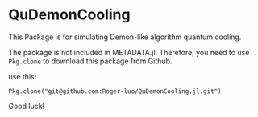 # QuDemonCooling

This Package is for simulating Demon-like algorithm quantum cooling.

The package is not included in METADATA.jl. Therefore, you need to use `Pkg.clone` to download this package from Github.

use this:

```
Pkg.clone("git@github.com:Roger-luo/QuDemonCooling.jl.git")
```

Good luck!
